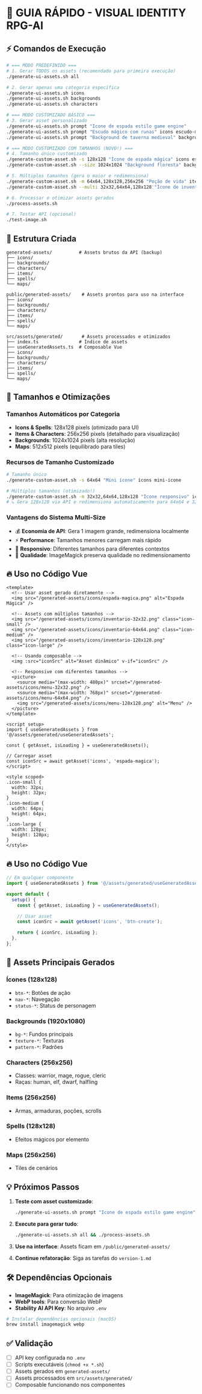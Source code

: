 # 🎨 GUIA RÁPIDO - VISUAL IDENTITY RPG-AI

## ⚡ Comandos de Execução

```bash
# === MODO PREDEFINIDO ===
# 1. Gerar TODOS os assets (recomendado para primeira execução)
./generate-ui-assets.sh all

# 2. Gerar apenas uma categoria específica
./generate-ui-assets.sh icons
./generate-ui-assets.sh backgrounds
./generate-ui-assets.sh characters

# === MODO CUSTOMIZADO BÁSICO ===
# 3. Gerar asset personalizado
./generate-ui-assets.sh prompt "Icone de espada estilo game engine"
./generate-ui-assets.sh prompt "Escudo mágico com runas" icons escudo-magico
./generate-ui-assets.sh prompt "Background de taverna medieval" backgrounds taverna

# === MODO CUSTOMIZADO COM TAMANHOS (NOVO!) ===
# 4. Tamanho único customizado
./generate-custom-asset.sh -s 128x128 "Ícone de espada mágica" icons espada
./generate-custom-asset.sh --size 1024x1024 "Background floresta" backgrounds floresta

# 5. Múltiplos tamanhos (gera o maior e redimensiona)
./generate-custom-asset.sh -m 64x64,128x128,256x256 "Poção de vida" items pocao
./generate-custom-asset.sh --multi 32x32,64x64,128x128 "Ícone de inventário" icons inventario

# 6. Processar e otimizar assets gerados
./process-assets.sh

# 7. Testar API (opcional)
./test-image.sh
```

## 📁 Estrutura Criada

```
generated-assets/          # Assets brutos da API (backup)
├── icons/
├── backgrounds/
├── characters/
├── items/
├── spells/
└── maps/

public/generated-assets/    # Assets prontos para uso na interface
├── icons/
├── backgrounds/
├── characters/
├── items/
├── spells/
└── maps/

src/assets/generated/       # Assets processados e otimizados
├── index.ts               # Índice de assets
├── useGeneratedAssets.ts  # Composable Vue
├── icons/
├── backgrounds/
├── characters/
├── items/
├── spells/
└── maps/
```

## 📏 Tamanhos e Otimizações

### **Tamanhos Automáticos por Categoria**

- **Icons & Spells**: 128x128 pixels (otimizado para UI)
- **Items & Characters**: 256x256 pixels (detalhado para visualização)
- **Backgrounds**: 1024x1024 pixels (alta resolução)
- **Maps**: 512x512 pixels (equilibrado para tiles)

### **Recursos de Tamanho Customizado**

```bash
# Tamanho único
./generate-custom-asset.sh -s 64x64 "Mini ícone" icons mini-icone

# Múltiplos tamanhos (otimizado!)
./generate-custom-asset.sh -m 32x32,64x64,128x128 "Ícone responsivo" icons responsivo
# ↳ Gera 128x128 via API e redimensiona automaticamente para 64x64 e 32x32
```

### **Vantagens do Sistema Multi-Size**

- 💰 **Economia de API**: Gera 1 imagem grande, redimensiona localmente
- ⚡ **Performance**: Tamanhos menores carregam mais rápido
- 📱 **Responsivo**: Diferentes tamanhos para diferentes contextos
- 🎯 **Qualidade**: ImageMagick preserva qualidade no redimensionamento

## 🔥 Uso no Código Vue

```vue
<template>
  <!-- Usar asset gerado diretamente -->
  <img src="/generated-assets/icons/espada-magica.png" alt="Espada Mágica" />

  <!-- Assets com múltiplos tamanhos -->
  <img src="/generated-assets/icons/inventario-32x32.png" class="icon-small" />
  <img src="/generated-assets/icons/inventario-64x64.png" class="icon-medium" />
  <img src="/generated-assets/icons/inventario-128x128.png" class="icon-large" />

  <!-- Usando composable -->
  <img :src="iconSrc" alt="Asset dinâmico" v-if="iconSrc" />

  <!-- Responsive com diferentes tamanhos -->
  <picture>
    <source media="(max-width: 480px)" srcset="/generated-assets/icons/menu-32x32.png" />
    <source media="(max-width: 768px)" srcset="/generated-assets/icons/menu-64x64.png" />
    <img src="/generated-assets/icons/menu-128x128.png" alt="Menu" />
  </picture>
</template>

<script setup>
import { useGeneratedAssets } from '@/assets/generated/useGeneratedAssets';

const { getAsset, isLoading } = useGeneratedAssets();

// Carregar asset
const iconSrc = await getAsset('icons', 'espada-magica');
</script>

<style scoped>
.icon-small {
  width: 32px;
  height: 32px;
}
.icon-medium {
  width: 64px;
  height: 64px;
}
.icon-large {
  width: 128px;
  height: 128px;
}
</style>
```

## 🔥 Uso no Código Vue

```typescript
// Em qualquer componente
import { useGeneratedAssets } from '@/assets/generated/useGeneratedAssets';

export default {
  setup() {
    const { getAsset, isLoading } = useGeneratedAssets();

    // Usar asset
    const iconSrc = await getAsset('icons', 'btn-create');

    return { iconSrc, isLoading };
  },
};
```

## 🎯 Assets Principais Gerados

### Ícones (128x128)

- `btn-*`: Botões de ação
- `nav-*`: Navegação
- `status-*`: Status de personagem

### Backgrounds (1920x1080)

- `bg-*`: Fundos principais
- `texture-*`: Texturas
- `pattern-*`: Padrões

### Characters (256x256)

- Classes: warrior, mage, rogue, cleric
- Raças: human, elf, dwarf, halfling

### Items (256x256)

- Armas, armaduras, poções, scrolls

### Spells (128x128)

- Efeitos mágicos por elemento

### Maps (256x256)

- Tiles de cenários

## 💡 Próximos Passos

1. **Teste com asset customizado**:

   ```bash
   ./generate-ui-assets.sh prompt "Icone de espada estilo game engine" icons espada-teste
   ```

2. **Execute para gerar tudo**:

   ```bash
   ./generate-ui-assets.sh all && ./process-assets.sh
   ```

3. **Use na interface**: Assets ficam em `/public/generated-assets/`

4. **Continue refatoração**: Siga as tarefas do `version-1.md`

## 🛠️ Dependências Opcionais

- **ImageMagick**: Para otimização de imagens
- **WebP tools**: Para conversão WebP
- **Stability AI API Key**: No arquivo `.env`

```bash
# Instalar dependências opcionais (macOS)
brew install imagemagick webp
```

## ✅ Validação

- [ ] API key configurada no `.env`
- [ ] Scripts executáveis (`chmod +x *.sh`)
- [ ] Assets gerados em `generated-assets/`
- [ ] Assets processados em `src/assets/generated/`
- [ ] Composable funcionando nos componentes
